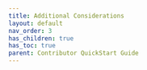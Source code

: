 ```yaml
---
title: Additional Considerations
layout: default
nav_order: 3
has_children: true
has_toc: true
parent: Contributor QuickStart Guide
---
```

